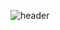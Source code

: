 ![header](https://capsule-render.vercel.app/api?type=waving&color=auto&height=300&section=header&text=Kyeom%20&fontSize=90)
